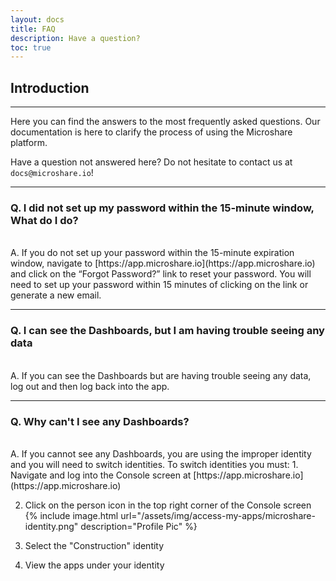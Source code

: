 ```yaml
---
layout: docs
title: FAQ
description: Have a question?
toc: true
---
```



## Introduction
---------------------------------------

Here you can find the answers to the most frequently asked questions. Our documentation is here to clarify the process of using the Microshare platform. 

Have a question not answered here? Do not hesitate to contact us at `docs@microshare.io`!

---------------------------------------

### Q. I did not set up my password within the 15-minute window, What do I do?
<br>
A. If you do not set up your password within the 15-minute expiration window, navigate to [https://app.microshare.io](https://app.microshare.io) and click on the “Forgot Password?” link to reset your password.  You will need to set up your password within 15 minutes of clicking on the link or generate a new email.
<br>

---------------------------------------


### Q. I can see the Dashboards, but I am having trouble seeing any data 
<br>
A.  If you can see the Dashboards but are having trouble seeing any data, log out and then log back into the app.
<br>

---------------------------------------

### Q. Why can't I see any Dashboards?
<br>
A.  If you cannot see any Dashboards, you are using the improper identity and you will need to switch identities. To switch identities you must:
1. Navigate and log into the Console screen at [https://app.microshare.io](https://app.microshare.io)

2. Click on the person icon in the top right corner of the Console screen
{% include image.html url="/assets/img/access-my-apps/microshare-identity.png" description="Profile Pic" %}
3. Select the "Construction" identity

4. View the apps under your identity
<br>

